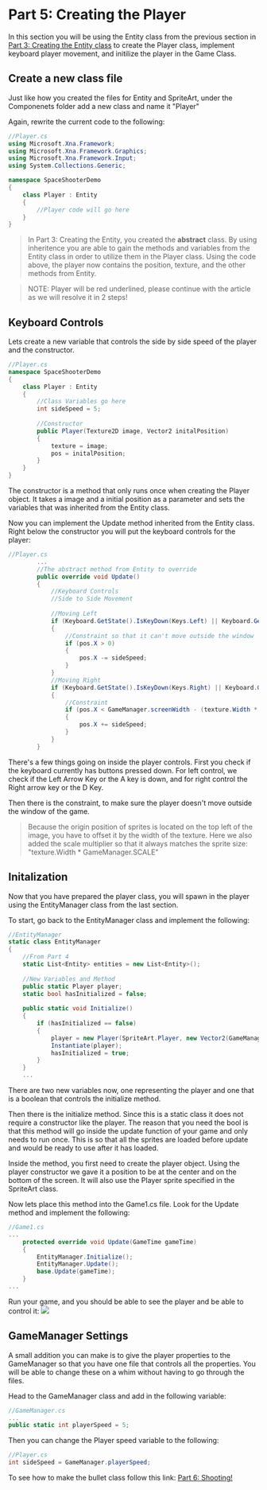 # Part 5: Creating the Player
In this section you will be using the Entity class from the previous section in [Part 3: Creating the Entity class](https://github.com/AlexJeter17/MonoGameStarShooter/blob/main/Docs/Articles/3_Part%203%20Creating%20an%20Entity%20class.md) to create the Player class, implement keyboard player movement, and initilize the player in the Game Class.

## Create a new class file
Just like how you created the files for Entity and SpriteArt, under the Componenets folder add a new class and name it "Player"

Again, rewrite the current code to the following:
```csharp
//Player.cs
using Microsoft.Xna.Framework;
using Microsoft.Xna.Framework.Graphics;
using Microsoft.Xna.Framework.Input;
using System.Collections.Generic;

namespace SpaceShooterDemo 
{
    class Player : Entity
    {
        //Player code will go here
    }   
}
```
>In Part 3: Creating the Entity, you created the **abstract** class. By using inheritence you are able to gain the methods and variables from the Entity class in order to utilize them in the Player class. Using the code above, the player now contains the position, texture, and the other methods from Entity.


>NOTE: Player will be red underlined, please continue with the article as we will resolve it in 2 steps!


## Keyboard Controls

Lets create a new variable that controls the side by side speed of the player and the constructor.

```csharp
//Player.cs
namespace SpaceShooterDemo 
{
    class Player : Entity
    {
        //Class Variables go here
        int sideSpeed = 5;
        
        //Constructor
        public Player(Texture2D image, Vector2 initalPosition) 
        {
            texture = image;
            pos = initalPosition;
        }
    }
}
```

The constructor is a method that only runs once when creating the Player object. It takes a image and a initial position as a parameter and sets the variables that was inherited from the Entity class. 

Now you can implement the Update method inherited from the Entity class. Right below the constructor you will put the keyboard controls for the player:

```csharp
//Player.cs
        ...
        //The abstract method from Entity to override
        public override void Update()
        {
            //Keyboard Controls
            //Side to Side Movement
            
            //Moving Left
            if (Keyboard.GetState().IsKeyDown(Keys.Left) || Keyboard.GetState().IsKeyDown(Keys.A))
            {
                //Constraint so that it can't move outside the window
                if (pos.X > 0) 
                {
                    pos.X -= sideSpeed;
                }
            }
            //Moving Right
            if (Keyboard.GetState().IsKeyDown(Keys.Right) || Keyboard.GetState().IsKeyDown(Keys.D))
            {
                //Constraint
                if (pos.X < GameManager.screenWidth - (texture.Width * GameManager.SCALE)) 
                {
                    pos.X += sideSpeed;
                }
            }
        }
```
There's a few things going on inside the player controls. First you check if the keyboard currently has buttons pressed down. For left control, we check if the Left Arrow Key or the A key is down, and for right control the Right arrow key or the D Key.

Then there is the constraint, to make sure the player doesn't move outside the window of the game.


> Because the origin position of sprites is located on the top left of the image, you have to offset it by the width of the texture. Here we also added the scale multiplier so that it always matches the sprite size: "texture.Width * GameManager.SCALE"
## Initalization
Now that you have prepared the player class, you will spawn in the player using the EntityManager class from the last section.

To start, go back to the EntityManager class and implement the following:
```csharp
//EntityManager
static class EntityManager
{
    //From Part 4
    static List<Entity> entities = new List<Entity>();
    
    //New Variables and Method
    public static Player player;
    static bool hasInitialized = false;
    
    public static void Initialize() 
    {
        if (hasInitialized == false)
        {
            player = new Player(SpriteArt.Player, new Vector2(GameManager.screenWidth / 2, GameManager.screenHeight / 1.2f));
            Instantiate(player);
            hasInitialized = true;
        }
    }
    ...
```
There are two new variables now, one representing the player and one that is a boolean that controls the initialize method.

Then there is the initialize method. Since this is a static class it does not require a constructor like the player. The reason that you need the bool is that this method will go inside the update function of your game and only needs to run once. This is so that all the sprites are loaded before update and would be ready to use after it has loaded.

Inside the method, you first need to create the player object. Using the player constructor we gave it a position to be at the center and on the bottom of the screen. It will also use the Player sprite specified in the SpriteArt class.

Now lets place this method into the Game1.cs file. Look for the Update method and implement the following:
```csharp
//Game1.cs
...
    protected override void Update(GameTime gameTime)
    {    
        EntityManager.Initialize();
        EntityManager.Update();
        base.Update(gameTime);
    }
...
```
Run your game, and you should be able to see the player and be able to control it:
![](https://github.com/AlexJeter17/MonoGameStarShooter/blob/main/Docs/Content/5_Player.gif)

## GameManager Settings
A small addition you can make is to give the player properties to the GameManager so that you have one file that controls all the properties. You will be able to change these on a whim without having to go through the files.

Head to the GameManager class and add in the following variable:
```csharp
//GameManager.cs
...
public static int playerSpeed = 5;
```

Then you can change the Player speed variable to the following:
```csharp
//Player.cs
int sideSpeed = GameManager.playerSpeed;
```



To see how to make the bullet class follow this link: [Part 6: Shooting!](https://github.com/AlexJeter17/MonoGameStarShooter/blob/main/Docs/Articles/6_Part%206%20Bullets%20and%20Shooting.md)
